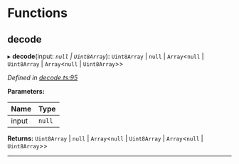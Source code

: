 

# Functions

<a id="decode"></a>

##  decode

▸ **decode**(input: *`null` | `Uint8Array`*): `Uint8Array` | `null` | `Array`<`null` | `Uint8Array` | `Array`<`null` | `Uint8Array`>>

*Defined in [decode.ts:95](https://github.com/polkadot-js/common/blob/1e6eb2c/packages/trie-codec/src/decode.ts#L95)*

**Parameters:**

| Name | Type |
| ------ | ------ |
| input | `null` | `Uint8Array` |

**Returns:** `Uint8Array` | `null` | `Array`<`null` | `Uint8Array` | `Array`<`null` | `Uint8Array`>>

___

